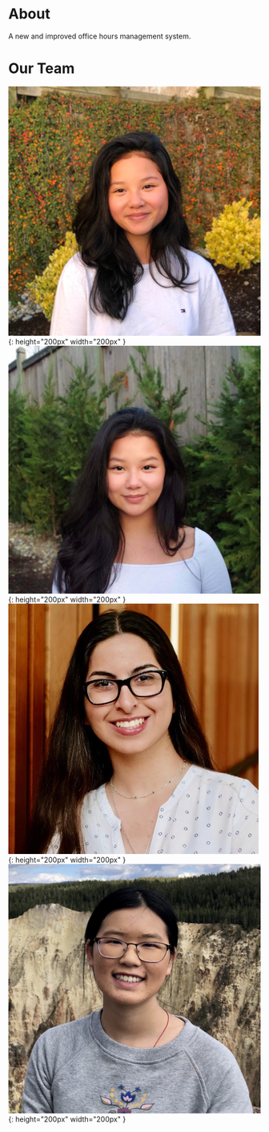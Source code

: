 # About
A new and improved office hours management system.

# Our Team
![Amanda profile](img/AmandaProfile.jpg){: height="200px" width="200px" }
![Andrea profile](img/AndreaProfile.jpg){: height="200px" width="200px" }
![Sonia profile](img/SoniaProfile.png){: height="200px" width="200px" }
![Wen profile](img/WenProfile.jpg){: height="200px" width="200px" }
